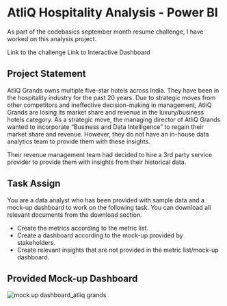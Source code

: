 # AtliQ Hospitality Analysis - Power BI
As part of the codebasics september month resume challenge, I have worked on this analysis project.

Link to the challenge
Link to Interactive Dashboard

## Project Statement
AtliQ Grands owns multiple five-star hotels across India. They have been in the hospitality industry for the past 20 years. Due to strategic moves from other competitors and ineffective decision-making in management, AtliQ Grands are losing its market share and revenue in the luxury/business hotels category. As a strategic move, the managing director of AtliQ Grands wanted to incorporate “Business and Data Intelligence” to regain their market share and revenue. However, they do not have an in-house data analytics team to provide them with these insights.

Their revenue management team had decided to hire a 3rd party service provider to provide them with insights from their historical data.

## Task Assign
You are a data analyst who has been provided with sample data and a mock-up dashboard to work on the following task. You can download all relevant documents from the download section.
* Create the metrics according to the metric list.
* Create a dashboard according to the mock-up provided by stakeholders.
* Create relevant insights that are not provided in the metric list/mock-up dashboard.

## Provided Mock-up Dashboard
![mock up dashboard_atliq grands](https://user-images.githubusercontent.com/109192342/219543163-46cb02a3-3fa7-4ceb-a8e2-09780c99d3ec.jpg)
